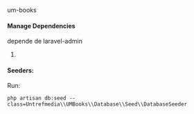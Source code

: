um-books


#### Manage Dependencies

depende de laravel-admin

1.
#### Seeders:
Run:
```
php artisan db:seed --class=Untrefmedia\\UMBooks\\Database\\Seed\\DatabaseSeeder
```